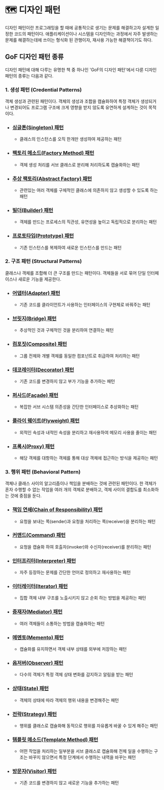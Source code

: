 # 🗺  디자인 패턴
 디자인 패턴이란 프로그래밍을 할 때에 공통적으로 생기는 문제를 해결하고자 설계한 일정한 코드의 패턴이다. 애플리케이션이나 시스템을 디자인하는 과정에서 자주 발생하는 문제를 해결하는데에 쓰이는 형식화 된 관행이자, 재사용 가능한 해결책이기도 하다.

## GoF 디자인 패턴 종류
 디자인 패턴에 대해 다루는 유명한 책 중 하나인 'GoF의 디자인 패턴'에서 다룬 디자인 패턴의 종류는 다음과 같다.

### 1. 생성 패턴 (Credential Patterns)
 객체 생성과 관련된 패턴이다. 객체의 생성과 조합을 캠슐화하여 특정 객체가 생성되거나 변경되어도 프로그램 구조에 크게 영향을 받지 않도록 유연하게 설계하는 것이 목적이다.

- ### <a href="https://github.com/rlaisqls/TIL/blob/main/%EA%B0%9D%EC%B2%B4%EC%A7%80%ED%96%A5%E2%80%85OOP/%EB%94%94%EC%9E%90%EC%9D%B8%ED%8C%A8%ED%84%B4/1.%E2%80%85%EC%83%9D%EC%84%B1%ED%8C%A8%ED%84%B4/%EC%8B%B1%EA%B8%80%ED%86%A4%E2%80%85%ED%8C%A8%ED%84%B4.md">싱글톤(Singleton) 패턴</a>
    - 클래스의 인스턴스를 오직 한개만 생성하여 제공하는 패턴
- ### <a href="https://github.com/rlaisqls/TIL/blob/main/%EA%B0%9D%EC%B2%B4%EC%A7%80%ED%96%A5%E2%80%85OOP/%EB%94%94%EC%9E%90%EC%9D%B8%ED%8C%A8%ED%84%B4/1.%E2%80%85%EC%83%9D%EC%84%B1%ED%8C%A8%ED%84%B4/%ED%8C%A9%ED%86%A0%EB%A6%AC%EB%A9%94%EC%86%8C%EB%93%9C%E2%80%85%ED%8C%A8%ED%84%B4.md">팩토리 메소드(Factory Method) 패턴</a>
    - 객체 생성 처리를 서브 클래스로 분리해 처리하도록 캡슐화하는 패턴
- ### <a href="https://github.com/rlaisqls/TIL/blob/main/%EA%B0%9D%EC%B2%B4%EC%A7%80%ED%96%A5%E2%80%85OOP/%EB%94%94%EC%9E%90%EC%9D%B8%ED%8C%A8%ED%84%B4/1.%E2%80%85%EC%83%9D%EC%84%B1%ED%8C%A8%ED%84%B4/%EC%B6%94%EC%83%81%ED%8C%A9%ED%86%A0%EB%A6%AC%E2%80%85%ED%8C%A8%ED%84%B4.md">추상 팩토리(Abstract Factory) 패턴</a>
    - 관련있는 여러 객체를 구체적인 클래스에 의존하지 않고 생성할 수 있도록 하는 패턴
- ### <a href="https://github.com/rlaisqls/TIL/blob/main/%EA%B0%9D%EC%B2%B4%EC%A7%80%ED%96%A5%E2%80%85OOP/%EB%94%94%EC%9E%90%EC%9D%B8%ED%8C%A8%ED%84%B4/1.%E2%80%85%EC%83%9D%EC%84%B1%ED%8C%A8%ED%84%B4/%EB%B9%8C%EB%8D%94%E2%80%85%ED%8C%A8%ED%84%B4.md">빌더(Builder) 패턴</a>
    - 객체를 만드는 프로세스의 직관성, 유연성을 높이고 독립적으로 분리하는 패턴
- ### <a href="https://github.com/rlaisqls/TIL/blob/main/%EA%B0%9D%EC%B2%B4%EC%A7%80%ED%96%A5%E2%80%85OOP/%EB%94%94%EC%9E%90%EC%9D%B8%ED%8C%A8%ED%84%B4/1.%E2%80%85%EC%83%9D%EC%84%B1%ED%8C%A8%ED%84%B4/%ED%94%84%EB%A1%9C%ED%86%A0%ED%83%80%EC%9E%85%E2%80%85%ED%8C%A8%ED%84%B4.md">프로토타입(Prototype) 패턴</a>
    - 기존 인스턴스를 복제하여 새로운 인스턴스를 만드는 패턴

### 2. 구조 패턴 (Structural Patterns)
 클래스나 객체를 조합해 더 큰 구조를 만드는 패턴이다. 객체들을 서로 묶어 단일 인터페이스나 새로운 기능을 제공한다. 

- ### <a href="https://github.com/rlaisqls/TIL/blob/main/%EA%B0%9D%EC%B2%B4%EC%A7%80%ED%96%A5%E2%80%85OOP/%EB%94%94%EC%9E%90%EC%9D%B8%ED%8C%A8%ED%84%B4/2.%E2%80%85%EA%B5%AC%EC%A1%B0%ED%8C%A8%ED%84%B4/%EC%96%B4%EB%8C%91%ED%84%B0%E2%80%85%ED%8C%A8%ED%84%B4.md">어댑터(Adapter) 패턴</a>
    - 기존 코드를 클라이언트가 사용하는 인터페이스의 구현체로 바꿔주는 패턴
- ### <a href="https://github.com/rlaisqls/TIL/blob/main/%EA%B0%9D%EC%B2%B4%EC%A7%80%ED%96%A5%E2%80%85OOP/%EB%94%94%EC%9E%90%EC%9D%B8%ED%8C%A8%ED%84%B4/2.%E2%80%85%EA%B5%AC%EC%A1%B0%ED%8C%A8%ED%84%B4/%EB%B8%8C%EB%A6%BF%EC%A7%80%E2%80%85%ED%8C%A8%ED%84%B4.md">브릿지(Bridge) 패턴</a>
    - 추상적인 것과 구체적인 것을 분리하여 연결하는 패턴
- ### <a href="https://github.com/rlaisqls/TIL/blob/main/%EA%B0%9D%EC%B2%B4%EC%A7%80%ED%96%A5%E2%80%85OOP/%EB%94%94%EC%9E%90%EC%9D%B8%ED%8C%A8%ED%84%B4/2.%E2%80%85%EA%B5%AC%EC%A1%B0%ED%8C%A8%ED%84%B4/%EC%BB%B4%ED%8F%AC%EC%A7%93%E2%80%85%ED%8C%A8%ED%84%B4.md">컴포짓(Composite) 패턴</a>
    - 그룹 전체와 개별 객체를 동일한 컴포넌트로 취급하여 처리하는 패턴
- ### <a href="https://github.com/rlaisqls/TIL/blob/main/%EA%B0%9D%EC%B2%B4%EC%A7%80%ED%96%A5%E2%80%85OOP/%EB%94%94%EC%9E%90%EC%9D%B8%ED%8C%A8%ED%84%B4/2.%E2%80%85%EA%B5%AC%EC%A1%B0%ED%8C%A8%ED%84%B4/%EB%8D%B0%EC%BD%94%EB%A0%88%EC%9D%B4%ED%84%B0%E2%80%85%ED%8C%A8%ED%84%B4.md">데코레이터(Decorator) 패턴</a>
    - 기존 코드를 변경하지 않고 부가 기능을 추가하는 패턴
- ### <a href="https://github.com/rlaisqls/TIL/blob/main/%EA%B0%9D%EC%B2%B4%EC%A7%80%ED%96%A5%E2%80%85OOP/%EB%94%94%EC%9E%90%EC%9D%B8%ED%8C%A8%ED%84%B4/2.%E2%80%85%EA%B5%AC%EC%A1%B0%ED%8C%A8%ED%84%B4/%ED%8D%BC%EC%82%AC%EB%93%9C%E2%80%85%ED%8C%A8%ED%84%B4.md">퍼사드(Façade) 패턴</a>
    -  복잡한 서브 시스템 의존성을 간단한 인터페이스로 추상화하는 패턴
- ### <a href="https://github.com/rlaisqls/TIL/blob/main/%EA%B0%9D%EC%B2%B4%EC%A7%80%ED%96%A5%E2%80%85OOP/%EB%94%94%EC%9E%90%EC%9D%B8%ED%8C%A8%ED%84%B4/2.%E2%80%85%EA%B5%AC%EC%A1%B0%ED%8C%A8%ED%84%B4/%ED%94%8C%EB%9D%BC%EC%9D%B4%EC%9B%A8%EC%9D%B4%ED%8A%B8%E2%80%85%ED%8C%A8%ED%84%B4.md">플라이 웨이트(Flyweight) 패턴</a>
    - 외적인 속성과 내적인 속성을 분리하고 재사용하여 메모리 사용을 줄이는 패턴
- ### <a href="https://github.com/rlaisqls/TIL/blob/main/%EA%B0%9D%EC%B2%B4%EC%A7%80%ED%96%A5%E2%80%85OOP/%EB%94%94%EC%9E%90%EC%9D%B8%ED%8C%A8%ED%84%B4/2.%E2%80%85%EA%B5%AC%EC%A1%B0%ED%8C%A8%ED%84%B4/%ED%94%84%EB%A1%9D%EC%8B%9C%E2%80%85%ED%8C%A8%ED%84%B4.md">프록시(Proxy) 패턴</a>
    - 해당 객체를 대항하는 객체를 통해 대상 객체에 접근하는 방식을 제공하는 패턴

### 3. 행위 패턴 (Behavioral Pattern)
 객체나 클래스 사이의 알고리즘이나 책임을 분배하는 것에 관련된 패턴이다. 한 객체가 혼자 수행할 수 없는 작업을 여러 개의 객체로 분배하고, 객체 사이의 결합도를 최소화하는 것에 중점을 둔다. 

- ### <a href="https://github.com/rlaisqls/TIL/blob/main/%EA%B0%9D%EC%B2%B4%EC%A7%80%ED%96%A5%E2%80%85OOP/%EB%94%94%EC%9E%90%EC%9D%B8%ED%8C%A8%ED%84%B4/3.%E2%80%85%ED%96%89%EC%9C%84%ED%8C%A8%ED%84%B4/%EC%B1%85%EC%9E%84%EC%97%B0%EC%87%84%E2%80%85%ED%8C%A8%ED%84%B4.md">책임 연쇄(Chain of Responsibility) 패턴</a>
    - 요청을 보내는 쪽(sender)과 요청을 처리하는 쪽(receiver)을 분리하는 패턴
- ### <a href="https://github.com/rlaisqls/TIL/blob/main/%EA%B0%9D%EC%B2%B4%EC%A7%80%ED%96%A5%E2%80%85OOP/%EB%94%94%EC%9E%90%EC%9D%B8%ED%8C%A8%ED%84%B4/3.%E2%80%85%ED%96%89%EC%9C%84%ED%8C%A8%ED%84%B4/%EC%BB%A4%EB%A7%A8%EB%93%9C%E2%80%85%ED%8C%A8%ED%84%B4.md">커맨드(Command) 패턴</a>
    - 요청을 캡슐화 하여 호출자(invoker)와 수신자(receiver)를 분리하는 패턴
- ### <a href="https://github.com/rlaisqls/TIL/blob/main/%EA%B0%9D%EC%B2%B4%EC%A7%80%ED%96%A5%E2%80%85OOP/%EB%94%94%EC%9E%90%EC%9D%B8%ED%8C%A8%ED%84%B4/3.%E2%80%85%ED%96%89%EC%9C%84%ED%8C%A8%ED%84%B4/%EC%9D%B8%ED%84%B0%ED%94%84%EB%A6%AC%ED%84%B0%E2%80%85%ED%8C%A8%ED%84%B4.md">인터프리터(Interpreter) 패턴</a>
    - 자주 등장하는 문제를 간단한 언어로 정의하고 재사용하는 패턴 
- ### <a href="https://github.com/rlaisqls/TIL/blob/main/%EA%B0%9D%EC%B2%B4%EC%A7%80%ED%96%A5%E2%80%85OOP/%EB%94%94%EC%9E%90%EC%9D%B8%ED%8C%A8%ED%84%B4/3.%E2%80%85%ED%96%89%EC%9C%84%ED%8C%A8%ED%84%B4/%EC%9D%B4%ED%84%B0%EB%A0%88%EC%9D%B4%ED%84%B0%E2%80%85%ED%8C%A8%ED%84%B4.md">이터레이터(Iterator) 패턴</a>
    - 집합 객체 내부 구조를 노출시키지 않고 순회 하는 방법을 제공하는 패턴 
- ### <a href="https://github.com/rlaisqls/TIL/blob/main/%EA%B0%9D%EC%B2%B4%EC%A7%80%ED%96%A5%E2%80%85OOP/%EB%94%94%EC%9E%90%EC%9D%B8%ED%8C%A8%ED%84%B4/3.%E2%80%85%ED%96%89%EC%9C%84%ED%8C%A8%ED%84%B4/%EC%A4%91%EC%9E%AC%EC%9E%90%E2%80%85%ED%8C%A8%ED%84%B4.md">중재자(Mediator) 패턴</a>
    - 여러 객체들이 소통하는 방법을 캡슐화하는 패턴 
- ### <a href="https://github.com/rlaisqls/TIL/blob/main/%EA%B0%9D%EC%B2%B4%EC%A7%80%ED%96%A5%E2%80%85OOP/%EB%94%94%EC%9E%90%EC%9D%B8%ED%8C%A8%ED%84%B4/3.%E2%80%85%ED%96%89%EC%9C%84%ED%8C%A8%ED%84%B4/%EB%A9%94%EB%A9%98%ED%86%A0%E2%80%85%ED%8C%A8%ED%84%B4.md">메멘토(Memento) 패턴</a>
    -  캡슐화를 유지하면서 객체 내부 상태를 외부에 저장하는 패턴
- ### <a href="https://github.com/rlaisqls/TIL/blob/main/%EA%B0%9D%EC%B2%B4%EC%A7%80%ED%96%A5%E2%80%85OOP/%EB%94%94%EC%9E%90%EC%9D%B8%ED%8C%A8%ED%84%B4/3.%E2%80%85%ED%96%89%EC%9C%84%ED%8C%A8%ED%84%B4/%EC%98%B5%EC%A0%80%EB%B2%84%E2%80%85%ED%8C%A8%ED%84%B4.md">옵저버(Observer) 패턴</a>
    - 다수의 객체가 특정 객체 상태 변화를 감지하고 알림을 받는 패턴 
- ### <a href="https://github.com/rlaisqls/TIL/blob/main/%EA%B0%9D%EC%B2%B4%EC%A7%80%ED%96%A5%E2%80%85OOP/%EB%94%94%EC%9E%90%EC%9D%B8%ED%8C%A8%ED%84%B4/3.%E2%80%85%ED%96%89%EC%9C%84%ED%8C%A8%ED%84%B4/%EC%83%81%ED%83%9C%E2%80%85%ED%8C%A8%ED%84%B4.md">상태(State) 패턴</a>
    - 객체의 상태에 따라 객체의 행위 내용을 변경해주는 패턴
- ### <a href="https://github.com/rlaisqls/TIL/blob/main/%EA%B0%9D%EC%B2%B4%EC%A7%80%ED%96%A5%E2%80%85OOP/%EB%94%94%EC%9E%90%EC%9D%B8%ED%8C%A8%ED%84%B4/3.%E2%80%85%ED%96%89%EC%9C%84%ED%8C%A8%ED%84%B4/%EC%A0%84%EB%9E%B5%E2%80%85%ED%8C%A8%ED%84%B4.md">전략(Strategy) 패턴</a>
    - 행위를 클래스로 캡슐화해 동적으로 행위를 자유롭게 바꿀 수 있게 해주는 패턴
- ### <a href="https://github.com/rlaisqls/TIL/blob/main/%EA%B0%9D%EC%B2%B4%EC%A7%80%ED%96%A5%E2%80%85OOP/%EB%94%94%EC%9E%90%EC%9D%B8%ED%8C%A8%ED%84%B4/3.%E2%80%85%ED%96%89%EC%9C%84%ED%8C%A8%ED%84%B4/%ED%85%9C%ED%94%8C%EB%A6%BF%EB%A9%94%EC%86%8C%EB%93%9C%E2%80%85%ED%8C%A8%ED%84%B4.md">템플릿 메소드(Template Method) 패턴</a>
    - 어떤 작업을 처리하는 일부분을 서브 클래스로 캡슐화해 전체 일을 수행하는 구조는 바꾸지 않으면서 특정 단계에서 수행하는 내역을 바꾸는 패턴
- ### <a href="https://github.com/rlaisqls/TIL/blob/main/%EA%B0%9D%EC%B2%B4%EC%A7%80%ED%96%A5%E2%80%85OOP/%EB%94%94%EC%9E%90%EC%9D%B8%ED%8C%A8%ED%84%B4/3.%E2%80%85%ED%96%89%EC%9C%84%ED%8C%A8%ED%84%B4/%EB%A9%94%EB%A9%98%ED%86%A0%E2%80%85%ED%8C%A8%ED%84%B4.md">방문자(Visitor) 패턴</a>
    - 기존 코드를 변경하지 않고 새로운 기능을 추가하는 패턴
